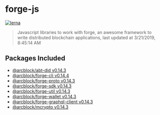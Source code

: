 # forge-js

[![lerna](https://img.shields.io/badge/maintained%20with-lerna-cc00ff.svg)](https://lernajs.io/)

> Javascript libraries to work with forge, an awesome framework to write distributed blockchain applications, last updated at 3/21/2019, 8:45:14 AM

## Packages Included

- [@arcblock/abt-did v0.14.3](./packages/abt-did)
- [@arcblock/forge-cli v0.14.4](./packages/forge-cli)
- [@arcblock/forge-proto v0.14.3](./packages/forge-proto)
- [@arcblock/forge-sdk v0.14.3](./packages/forge-sdk)
- [@arcblock/forge-util v0.14.3](./packages/forge-util)
- [@arcblock/forge-wallet v0.14.3](./packages/forge-wallet)
- [@arcblock/forge-graphql-client v0.14.3](./packages/graphql-client)
- [@arcblock/mcrypto v0.14.3](./packages/mcrypto)

